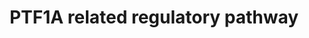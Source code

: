 ---
annotations:
- type: Pathway Ontology
  value: transcription factor mediated signaling pathway
authors:
- Mkutmon
description: By summarizing published data together with our own results, this pathway
  shows a complicated relationships between transcriptional factors, miRNAs and some
  functional genes which are correlated together to generate a whole sight in early
  mouse development centered around Ptf1a, although there are some hypothetical relationships
  and the distinct development of dorsal and ventral pancreas in very early stage
  is neglected.
last-edited: 2017-09-06
organisms:
- Homo sapiens
redirect_from:
- /index.php/Pathway:WP4147
- /instance/WP4147
schema-jsonld:
- '@context': https://schema.org/
  '@id': https://wikipathways.github.io/pathways/WP4147.html
  '@type': Dataset
  creator:
    '@type': Organization
    name: WikiPathways
  description: By summarizing published data together with our own results, this pathway
    shows a complicated relationships between transcriptional factors, miRNAs and
    some functional genes which are correlated together to generate a whole sight
    in early mouse development centered around Ptf1a, although there are some hypothetical
    relationships and the distinct development of dorsal and ventral pancreas in very
    early stage is neglected.
  keywords:
  - RBPJL
  - miR-18a
  - PROX1
  - PTF1A
  - CTNNB1
  - KAT2B
  - RBPJ
  - PDX1
  - miR-145
  - miR-495
  - HES1
  - NKX6-1
  - NOTCH1
  - FGF10
  license: CC0
  name: PTF1A related regulatory pathway
seo: CreativeWork
title: PTF1A related regulatory pathway
wpid: WP4147
---